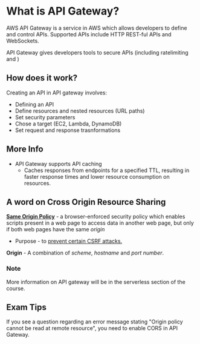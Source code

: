 # What is API Gateway?

AWS API Gateway is a service in AWS which allows developers to define and
control APIs. Supported APIs include HTTP REST-ful APIs and WebSockets.

API Gateway gives developers tools to secure APIs (including ratelimiting and )

## How does it work?

Creating an API in API gateway involves:

* Defining an API
* Define resources and nested resources (URL paths)
* Set security parameters
* Chose a target (EC2, Lambda, DynamoDB)
* Set request and response trasnformations

## More Info

* API Gateway supports API caching
  * Caches responses from endpoints for a specified TTL, resulting in faster response times and lower resource consumption on resources.

## A word on Cross Origin Resource Sharing

[**Same Origin Policy**](https://en.wikipedia.org/wiki/Same-origin_policy) - a browser-enforced security policy which enables scripts present in a web page to access data in another web page, but only if both web pages have the same *origin*

* Purpose - to [prevent certain CSRF attacks.](https://security.stackexchange.com/a/72569) 

**Origin** - A combination of *scheme*, *hostname* and *port number*.

### Note

More information on API gateway will be in the serverless section of the course.

## Exam Tips

If you see a question regarding an error message stating "Origin policy cannot be read at remote resource", you need to enable CORS in API Gateway.
